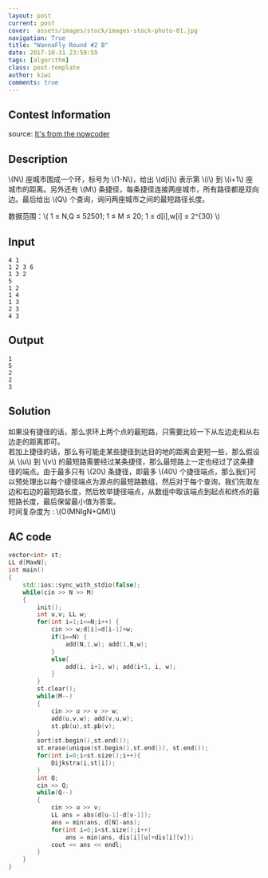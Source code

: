 ```yaml
---
layout: post
current: post
cover:  assets/images/stock/images-stock-photo-01.jpg
navigation: True
title: "WannaFly Round #2 B"
date: 2017-10-31 23:59:59
tags: [algorithm]
class: post-template
author: kiwi
comments: true
---
```


## Contest Information

source: [It's from the nowcoder](https://www.nowcoder.com/acm/contest/17/B)

## Description

\\(N\\) 座城市围成一个环，标号为 \\(1-N\\)，给出 \\(d\[i\]\\) 表示第 \\(i\\) 到 \\(i+1\\) 座城市的距离。另外还有 \\(M\\) 条捷径，每条捷径连接两座城市，所有路径都是双向边。最后给出 \\(Q\\) 个查询，询问两座城市之间的最短路径长度。<br>

数据范围：\\( 1 ≤ N,Q ≤ 52501; 1 ≤ M ≤ 20; 1 ≤ d[i],w[i] ≤ 2^{30} \\) <br>

## Input
```
4 1                                                                                   
1 2 3 6
1 3 2
5
1 2
1 4
1 3
2 3
4 3
```

## Output
```
1                                                                                     
5
2
2
3
```

## Solution 

如果没有捷径的话，那么求环上两个点的最短路，只需要比较一下从左边走和从右边走的距离即可。<br>
若加上捷径的话，那么有可能走某些捷径到达目的地的距离会更短一些，那么假设从 \\(u\\) 到 \\(v\\) 的最短路需要经过某条捷径，那么最短路上一定也经过了这条捷径的端点。由于最多只有 \\(20\\) 条捷径，即最多 \\(40\\) 个捷径端点，那么我们可以预处理出以每个捷径端点为源点的最短路数组，然后对于每个查询，我们先取左边和右边的最短路长度，然后枚举捷径端点，从数组中取该端点到起点和终点的最短路长度，最后保留最小值为答案。<br>
时间复杂度为 : \\(O(MNlgN+QM)\\)<br>

## AC code

```c++
vector<int> st;                                                                       
LL d[MaxN];
int main()
{
    std::ios::sync_with_stdio(false);
    while(cin >> N >> M)
    {
        init();
        int u,v; LL w;
        for(int i=1;i<=N;i++) {
            cin >> w;d[i]=d[i-1]+w;
            if(i==N) {
                add(N,1,w); add(1,N,w);
            }
            else{
                add(i, i+1, w); add(i+1, i, w);
            }
        }
        st.clear();
        while(M--)
        {
            cin >> u >> v >> w;
            add(u,v,w); add(v,u,w);
            st.pb(u),st.pb(v);
        }
        sort(st.begin(),st.end());
        st.erase(unique(st.begin(),st.end()), st.end());
        for(int i=0;i<st.size();i++){
            Dijkstra(i,st[i]);
        }
        int Q;
        cin >> Q;
        while(Q--)
        {
            cin >> u >> v;
            LL ans = abs(d[u-1]-d[v-1]);
            ans = min(ans, d[N]-ans);
            for(int i=0;i<st.size();i++)
                ans = min(ans, dis[i][u]+dis[i][v]);
            cout << ans << endl;
        }
    }
}
```